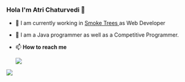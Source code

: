 ### Hola I'm Atri Chaturvedi 👋


- 🔭 I am currently working in <a href="https://github.com/smoke-trees"> Smoke Trees </a> as Web Developer
- 🌱 I am a Java programmer as well as a Competitive Programmer.

- 📫 <b>How to reach me</b>
      <div><a href="https://www.linkedin.com/in/atri-chaturvedi/" rel="nofollow"><img src="https://camo.githubusercontent.com/fda2e899d4685d6ea47aa1da5bd5afd730579291/687474703a2f2f696d672e736869656c64732e696f2f7374617469632f76313f6c6f676f3d6c696e6b6564696e266c6162656c3d266d6573736167653d617472693231303726636f6c6f723d626c61636b267374796c653d666c61742d737175617265" data-canonical-src="http://img.shields.io/static/v1?logo=linkedin&amp;label=&amp;message=Atri&amp;color=black&amp;style=flat-square" style="max-width:100%;"></a>
</div>
<img src="https://github-readme-stats.vercel.app/api?username=ATRI2107&&show_icons=true&title_color=ffffff&icon_color=bb2acf&text_color=daf7dc&bg_color=151515">
